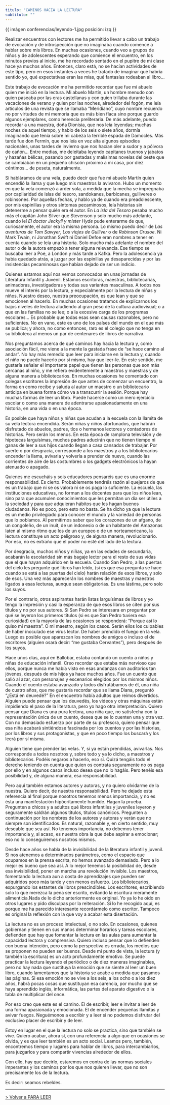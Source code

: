 ```yaml
---
titulo: "CAMINOS HACIA LA LECTURA"
subtitulo: ""
---
```

{{ imágen conferencias/leyendo-1.jpg posición: izq }}

Realizar encuentros con lectores me ha permitido llevar a cabo un trabajo de
evocación y de introspección que no imaginaba cuando comencé a hablar sobre
mis libros. En muchas ocasiones, cuando veo a grupos de niños y de
adolescentes esperando que comience el encuentro, en los minutos previos al
inicio, me he recordado sentado en el pupitre de mi clase hace ya muchos
años. Entonces, claro está, no se hacían actividades de este tipo, pero en
esos instantes a veces he tratado de imaginar qué habría sentido yo, qué
expectativas eran las mías, qué fantasías rodeaban al libro…

Este trabajo de evocación me ha permitido recordar que fue mi abuelo quien me
inició en la lectura. Mi abuelo Martín, un hombre menudo con quien paseaba
por las eras castellanas y con quien trillaba durante las vacaciones de
verano y quien por las noches, alrededor del fogón, me leía artículos de una
revista que se llamaba “Meridiano”, cuyo nombre recuerdo no por virtudes de
mi memoria que es más bien flaca sino porque guardo algunos ejemplares, como
herencia preliteraria. De más adelante, puedo recordar a una maestra, doña
Dionisia, que nos leía leyendas; muchas noches de aquel tiempo, y hablo de
los seis o siete años, dormía imaginando que tenía sobre mi cabeza la
terrible espada de Damocles. Más tarde fue don Fermín, que nos leía en voz
alta algunos episodios nacionales, unas tardes de invierno que nos hacían
oler a sudor y a pólvora de cañón… Entre medias, me deleitaba leyendo
capitanes truenos y jabatos y hazañas bélicas, pasando por gastadas y
malísimas novelas del oeste que se cambiaban en un pequeño chiscón próximo a
mi casa, por diez céntimos… de peseta, naturalmente.

Si habláramos de una vela, puedo decir que fue mi abuelo Martín quien
encendió la llama y que luego mis maestros la avivaron. Hubo un momento en
que la vela comenzó a arder sola, a medida que la mecha se impregnaba por
capilaridad de islas del tesoro, sandokanes, barbicanes, gulliveres o
robinsones. Por aquellas fechas, y hablo ya de cuando era preadolescente, por
mis espinillas y otros síntomas pecaminosos, leía historias sin detenerme a
pensar quién era el autor. En _La isla del Tesoro_ pesaba mucho más el
capitán John Silver que Stevenson y solo mucho más adelante, cuando leí _El
doctor Jeckyll y mister Hyde_ pude enterarme de que, curiosamente, el autor
era la misma persona. Lo mismo puedo decir de _Las aventuras de Tom Sawyer_,
_Los viajes de Gulliver_ o de _Robinson Crusoe_. Ni Mark Twain, ni Jonathan
Swift ni Daniel Defoe eran nombres a tener en cuenta cuando se leía una
historia. Solo mucho más adelante el nombre del autor o de la autora empezó a
tener alguna relevancia. Ese tiempo se buscaba leer a Poe, a London y más
tarde a Kafka. Pero la adolescencia ya había quedado atrás, a juzgar por las
espinillas ya desaparecidas y por las insistencias pecaminosas que habían
dejado de ser un indicio.

Quienes estamos aquí nos vemos convocados en unas jornadas de Literatura
Infantil y Juvenil. Estamos escritoras, maestras, bibliotecarias, animadoras,
investigadoras y todas sus variantes masculinas. A todos nos mueve el interés
por la lectura, y especialmente por la lectura de niñas y niños. Nuestro
deseo, nuestra preocupación, es que lean y que se emocionen al hacerlo. En
muchas ocasiones tratamos de explicarnos los bajos niveles de lectura
aludiendo al gran peso de la cultura audiovisual; o a que en las familias no
se lee; o a la excesiva carga de los programas escolares… Es probable que
todas esas sean causas razonables, pero no suficientes. No en vano, este es
uno de los países del mundo en el que más se publica; y ahora, no como
entonces, raro es el colegio que no tenga en su biblioteca al menos un par de
centenares de libros de narrativa.

Nos preguntamos acerca de qué caminos hay hacia la lectura y, como asociación
fácil, me viene a la mente la gastada frase de “se hace camino al andar”. No
hay más remedio que leer para iniciarse en la lectura y, cuando el niño no
puede hacerlo por sí mismo, hay que leer-le. En este sentido, me gustaría
señalar el importante papel que tienen las personas que son más cercanas al
niño, y me refiero evidentemente a maestros y maestras y de alguna manera a
bibliotecarios. En muchas ocasiones he comentado con colegas escritores la
impresión de que antes de comenzar un encuentro, la forma en como recibe y
saluda al autor un maestro o un bibliotecario anticipa en buena forma cómo va
a transcurrir la sesión. Porque hay muchas formas de leer un libro. Puede
hacerse como un mero ejercicio escolar o como una manera de adentrarse
apasionadamente en una historia, en una vida o en una época.

Es posible que haya niños y niñas que acudan a la escuela con la llamita de
su vela lectora encendida. Serán niñas y niños afortunados, que habrán
disfrutado de abuelos, padres, tíos o hermanos lectores y contadores de
historias. Pero serán los menos. En esta época de ramplona televisión y de
hipotecas larguísimas, muchos padres aducirán que no tienen tiempo ni ganas
de leer a sus hijos cuando llegan a casa cansados de trabajar. Por suerte o
por desgracia, corresponde a los maestros y a los bibliotecarios encender la
llama, avivarla y volverla a prender de nuevo, cuando las corrientes de aire
de las costumbres o los gadgets electrónicos la hayan atenuado o apagado.

Quienes me escucháis y sois educadores pensaréis que es una enorme
responsabilidad. Es cierto. Probablemente tendréis razón al quejaros de que
es un trabajo que ni se os valora ni se os paga lo suficiente. La escuela,
las instituciones educativas, no forman a los docentes para que los niños
lean, sino para que acumulen conocimientos que les permitan un día ser útiles
a la sociedad y para que adquieran hábitos que les hagan buenos ciudadanos.
No es poco, pero esto no basta. Se ha dicho ya que la lectura es un medio
privilegiado para conocer el mundo y la variedad de personas que lo poblamos.
Al permitirnos saber que los corazones de un afgano, de un congoleño, de un
inuit, de un indonesio o de un habitante del Amazonas laten al mismo ritmo
que los de un europeo o de un norteamericano, la lectura constituye un acto
peligroso y, de alguna manera, revolucionario. Por eso, no es extraño que el
poder no esté del lado de la lectura.

Por desgracia, muchos niños y niñas, ya en las edades de secundaria, acabarán
la escolaridad sin más bagaje lector para el resto de sus vidas que el que
hayan adquirido en la escuela. Cuando San Pedro, a las puertas del cielo les
pregunte qué libros han leído, (si es que esa pregunta se hace cuando se está
a las puertas del cielo) harán relación de esos libros, y solo de esos. Una
vez más aparecerán los nombres de maestras y maestros ligados a esas
lecturas, aunque sean obligatorias. Es una lástima, pero solo los suyos.

Por el contrario, otros aspirantes harán listas larguísimas de libros y yo
tengo la impresión y casi la esperanza de que esos libros se citen por sus
títulos y no por sus autores. Si San Pedro se interesara en preguntar por qué
se leyeron los primeros títulos (si es que San Pedro tuviera esa curiosidad)
en la mayoría de las ocasiones se responderá: “Porque así lo quiso mi
maestra”. O mi maestro, según los casos. Serán ellos los culpables de haber
inoculado ese virus lector. De haber prendido el fuego en la vela. Luego es
posible que aparezcan los nombres de amigos o incluso el de escritores
(alguien osará decir: “me gustaba Cervantes”), pero después de los suyos.

Hace unos días, aquí en Ballobar, estaba contando un cuento a niños y niñas
de educación infantil. Creo recordar que estaba más nervioso que ellos,
porque nunca me había visto en esas andanzas con auditorios tan jóvenes,
después de mis hijos ya hace muchos años. Fue un cuento que salió al azar,
con personajes y escenarios elegidos por los mismos niños. Cuando el cuento
estaba avanzado y todos disfrutábamos de él, una niña de cuatro años, que me
gustaría recordar que se llama Diana, preguntó “¿Está en deuvedé?” En el
encuentro había adultos que reímos divertidos. Alguien puede pensar que los
deuvedés, los videos y otras máquinas están impidiendo el paso de la
literatura, pero yo hago otra interpretación. Quiero pensar que Diana es una
pura lectora, una niña que, no satisfecha con la representación única de un
cuento, desea que se lo cuenten una y otra vez. Con no demasiado esfuerzo por
parte de su profesora, quiero pensar que esa niña acabará sintiéndose
fascinada por los cuentos y por las historias, por los libros y sus
protagonistas, y que en poco tiempo los buscará y los leerá por sí misma.

Alguien tiene que prender las velas. Y, si ya están prendidas, avivarlas. Nos
corresponde a todos nosotros y, sobre todo y ya lo dicho, a maestros y
bibliotecarios. Podéis negaros a hacerlo, eso sí. Quizá tengáis todo el
derecho teniendo en cuenta que quien os contrata seguramente no os paga por
ello y en algunos casos incluso desea que no lo hagáis. Pero tenéis esa
posibilidad y, de alguna manera, esa responsabilidad.

Pero aquí también estamos autores y autoras, y no quiero olvidarme de la
nuestra. Quiero decir, de nuestra responsabilidad. Pero he dejado esta
referencia al final porque nosotros tenemos menos importancia, y no es ésta
una manifestación hipócritamente humilde. Hagan la prueba. Pregunten a chicos
y a adultos qué libros infantiles y juveniles leyeron y seguramente saldrán
algunos títulos, títulos canónicos. Pregunten a continuación por los nombres
de los autores y autoras y verán que no siempre son identificados. Es
natural, razonable y, en cierto sentido, muy deseable que sea así. No tenemos
importancia, no debemos tener importancia y, si acaso, es nuestra obra la que
debe aspirar a emocionar; eso no lo conseguiremos nosotros mismos.

Desde hace años se habla de la invisibilidad de la literatura infantil y
juvenil. Si nos atenemos a determinados parámetros, como el espacio que
ocupamos en la prensa escrita, no hemos avanzado demasiado. Pero a lo mejor
es bueno que sea así. A lo mejor tenemos la posibilidad de, desde esa
invisibilidad, poner en marcha una revolución invisible. Los maestros,
fomentando la lectura aun a costa de aprendizajes que pueden ser adquiridos
poco más tarde y con menos esfuerzo. Los bibliotecarios, expurgando los
estantes de libros prescindibles. Los escritores, escribiendo solo lo que
merezca la pena ser escrito, evitando la escritura meramente alimenticia.Nada
de lo dicho anteriormente es original. Yo ya lo he oído en otros lugares y
pido disculpas por la reiteración. Si lo he recogido aquí, es porque me ha
parecido interesante recordármelo como escritor. Tampoco es original la
reflexión con la que voy a acabar esta disertación.

La lectura no es un proceso intelectual, o no solo. En ocasiones, quienes
gobiernan y tienen en sus manos determinar horarios y tareas escolares,
defienden que hay que fomentar la lectura en las aulas para aumentar la
capacidad lectora y comprensiva. Quiero incluso pensar que lo defienden con
buena intención, pero como la perspectiva es errada, los medios que se
proponen no pueden ser buenos. Desde mi punto de vista, la lectura (y también
la escritura) es un acto profundamente emotivo. Se puede practicar la lectura
leyendo el periódico o de diez maneras imaginables, pero no hay nada que
sustituya la emoción que se siente al leer un buen libro, cuando lamentamos
que la historia se acabe a medida que pasamos las páginas. Si esa emoción no
se vive a los seis, a los ocho o a los diez años, habrá pocas cosas que
sustituyan esa carencia, por mucho que se haya aprendido inglés, informática,
las partes del aparato digestivo o la tabla de multiplicar del once.

Por eso creo que este es el camino. El de escribir, leer e invitar a leer de
una forma apasionada y emocionada. El de encender pequeñas llamitas y avivar
fuegos. Neguémonos a escribir y a leer si no podemos disfrutar del exclusivo
placer de escribir y de leer.

Estoy en lugar en el que la lectura no solo se practica, sino que también se
vive. Quiero acabar, ahora sí, con una referencia a algo que en ocasiones se
olvida, y es que leer también es un acto social. Leamos pero, también,
encontremos tiempo y lugares para hablar de libros, para intercambiarlos,
para juzgarlos y para compartir vivencias alrededor de ellos.

Con ello, hay que decirlo, estaremos en contra de las normas sociales
imperantes y los caminos por los que nos quieren llevar, que no son
precisamente los de la lectura.

Es decir: seamos rebeldes.

* * *

[> Volver a PARA LEER](/paraleer)


